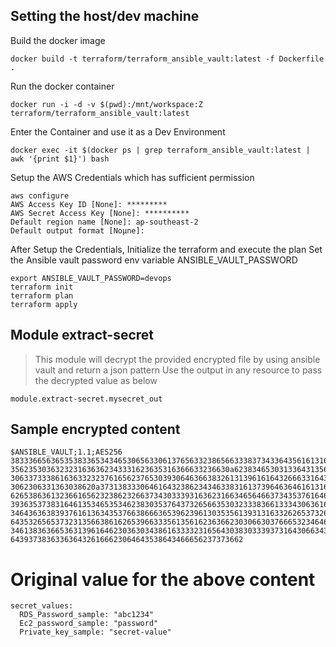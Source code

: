 ## Setting the host/dev machine
Build the docker image

    docker build -t terraform/terraform_ansible_vault:latest -f Dockerfile .

Run the docker container

    docker run -i -d -v $(pwd):/mnt/workspace:Z terraform/terraform_ansible_vault:latest

Enter the Container and use it as a Dev Environment

    docker exec -it $(docker ps | grep terraform_ansible_vault:latest | awk '{print $1}') bash

Setup the AWS Credentials which has sufficient permission

    aws configure
    AWS Access Key ID [None]: *********
    AWS Secret Access Key [None]: **********
    Default region name [None]: ap-southeast-2
    Default output format [Noµne]:

After Setup the Credentials, Initialize the terraform and execute the plan
Set the Ansible vault password env variable ANSIBLE_VAULT_PASSWORD

    export ANSIBLE_VAULT_PASSWORD=devops
    terraform init
    terraform plan
    terraform apply

## Module extract-secret

> This module will decrypt the provided encrypted file by using ansible vault and return a json pattern
Use the output in any resource to pass the decrypted value as below

    module.extract-secret.mysecret_out

## Sample encrypted content

    $ANSIBLE_VAULT;1.1;AES256
    38333665636535383365343465306563306137656332386566333837343364356161316364366165
    3562353036323231636362343331623635316366633236630a623834653031336431356535363666
    30633733386163633232376165623765303930646366383261313961616432666331643161626434
    3062306331363038620a373138333064616432386234346338316137396463646161316639623736
    62653863613236616562323862326637343033393163623166346564663734353761646237306138
    39363537383164613534653534623830353764373265663530323338366133343063616665613430
    34643636383937616136343537663866636539623961303535613931316332626537326430653837
    64353265653732313566386162653966333561356162363662303066303766653234646463663538
    34613836366536313961646230363034386163333231656430383033393731643066343334643537
    6439373836336364326166623064643538643466656237373662

# Original value for the above content

    secret_values:
      RDS_Password_sample: "abc1234"
      Ec2_password_sample: "password"
      Private_key_sample: "secret-value"
